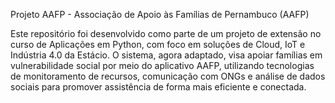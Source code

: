 Projeto AAFP -  Associação de Apoio às Famílias de Pernambuco (AAFP)

Este repositório foi desenvolvido como parte de um projeto de extensão no curso de Aplicações em Python, com foco em soluções de Cloud, IoT e Indústria 4.0 da Estácio. O sistema, agora adaptado, visa apoiar famílias em vulnerabilidade social por meio do aplicativo AAFP, utilizando tecnologias de monitoramento de recursos, comunicação com ONGs e análise de dados sociais para promover assistência de forma mais eficiente e conectada.